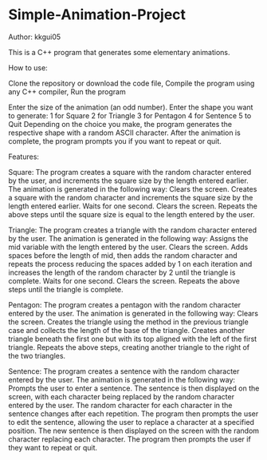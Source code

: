 # Simple-Animation-Project

Author: kkgui05

This is a C++ program that generates some elementary animations. 

How to use:

Clone the repository or download the code file,
Compile the program using any C++ compiler,
Run the program

Enter the size of the animation (an odd number).
Enter the shape you want to generate:
1 for Square
2 for Triangle
3 for Pentagon
4 for Sentence
5 to Quit
Depending on the choice you make, the program generates the respective shape with a random ASCII character.
After the animation is complete, the program prompts you if you want to repeat or quit.

Features:

Square:
The program creates a square with the random character entered by the user, and increments the square size by the length entered earlier. The animation is generated in the following way:
Clears the screen.
Creates a square with the random character and increments the square size by the length entered earlier.
Waits for one second.
Clears the screen.
Repeats the above steps until the square size is equal to the length entered by the user.

Triangle:
The program creates a triangle with the random character entered by the user. The animation is generated in the following way:
Assigns the mid variable with the length entered by the user.
Clears the screen.
Adds spaces before the length of mid, then adds the random character and repeats the process reducing the spaces added by 1 on each iteration and increases the length of the random character by 2 until the triangle is complete.
Waits for one second.
Clears the screen.
Repeats the above steps until the triangle is complete.

Pentagon:
The program creates a pentagon with the random character entered by the user. The animation is generated in the following way:
Clears the screen.
Creates the triangle using the method in the previous triangle case and collects the length of the base of the triangle.
Creates another triangle beneath the first one but with its top aligned with the left of the first triangle.
Repeats the above steps, creating another triangle to the right of the two triangles.

Sentence:
The program creates a sentence with the random character entered by the user. The animation is generated in the following way:
Prompts the user to enter a sentence.
The sentence is then displayed on the screen, with each character being replaced by the random character entered by the user.
The random character for each character in the sentence changes after each repetition.
The program then prompts the user to edit the sentence, allowing the user to replace a character at a specified position.
The new sentence is then displayed on the screen with the random character replacing each character.
The program then prompts the user if they want to repeat or quit.

